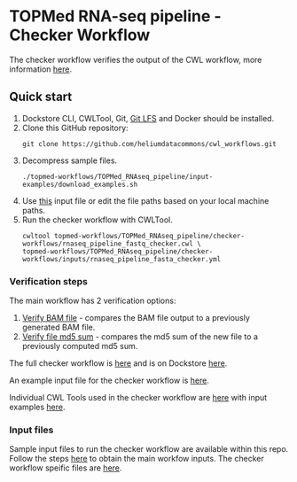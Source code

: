 # TOPMed RNA-seq pipeline - Checker Workflow

The checker workflow verifies the output of the CWL workflow, more information [here](https://docs.dockstore.org/docs/publisher-tutorials/checker-workflows/).

## Quick start
1. Dockstore CLI, CWLTool, Git, [Git LFS](https://git-lfs.github.com/) and Docker should be installed.
2. Clone this GitHub repository:
    ```
    git clone https://github.com/heliumdatacommons/cwl_workflows.git
    ```
3. Decompress sample files.
    ```
    ./topmed-workflows/TOPMed_RNAseq_pipeline/input-examples/download_examples.sh
    ```
4. Use [this](topmed-workflows/TOPMed_RNAseq_pipeline/checker-workflows/inputs/rnaseq_pipeline_fasta_checker.yml) input file or edit the file paths based on your local machine paths.
5. Run the checker workflow with CWLTool.
    ```
    cwltool topmed-workflows/TOPMed_RNAseq_pipeline/checker-workflows/rnaseq_pipeline_fastq_checker.cwl \
    topmed-workflows/TOPMed_RNAseq_pipeline/checker-workflows/inputs/rnaseq_pipeline_fasta_checker.yml
    ```

### Verification steps
The main workflow has 2 verification options:
1. [Verify BAM file](topmed-workflows/TOPMed_RNAseq_pipeline/checker-workflows/check_bams_wf.cwl) - compares the BAM file output to a previously generated BAM file.
2. [Verify file md5 sum](topmed-workflows/TOPMed_RNAseq_pipeline/checker-workflows/check_md5_wf.cwl) - compares the md5 sum of the new file to a previously computed md5 sum.

The full checker workflow is [here](topmed-workflows/TOPMed_RNAseq_pipeline/checker-workflows/rnaseq_pipeline_fastq_checker.cwl) and is on Dockstore [here](https://dockstore.org/workflows/github.com/heliumdatacommons/cwl_workflows/TOPMed_RNAseq_pipeline_cwl_checker).

An example input file for the checker workflow is [here](topmed-workflows/TOPMed_RNAseq_pipeline/checker-workflows/inputs/rnaseq_pipeline_fasta_checker.yml).

Individual CWL Tools used in the checker workflow are [here](topmed-workflows/TOPMed_RNAseq_pipeline/checker-workflows/components) with input examples [here](topmed-workflows/TOPMed_RNAseq_pipeline/checker-workflows/components/input-examples).

### Input files
Sample input files to run the checker workflow are available within this repo. Follow the steps [here](topmed-workflows/TOPMed_RNAseq_pipeline/README.md#quick-start) to obtain the main workfow inputs. The checker workflow speific files are [here](topmed-workflows/TOPMed_RNAseq_pipeline/checker-workflows/checker-data).
